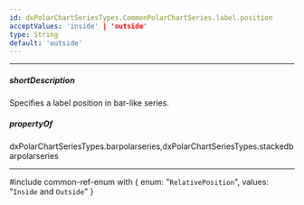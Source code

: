```yaml
---
id: dxPolarChartSeriesTypes.CommonPolarChartSeries.label.position
acceptValues: 'inside' | 'outside'
type: String
default: 'outside'
---
```

---
##### shortDescription
Specifies a label position in bar-like series.

##### propertyOf
dxPolarChartSeriesTypes.barpolarseries,dxPolarChartSeriesTypes.stackedbarpolarseries

---
#include common-ref-enum with {
    enum: "`RelativePosition`",
    values: "`Inside` and `Outside`"
}